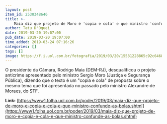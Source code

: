 ```yaml
---
layout: post
item_id: 2530348646
title: >-
    Maia diz que projeto de Moro é 'copia e cola' e que ministro 'confunde as bolas'
author: Tatu D'Oquei
date: 2019-03-20 19:07:00
pub_date: 2019-03-20 19:07:00
time_added: 2019-03-24 07:16:26
categories: []
tags: []
image: https://f.i.uol.com.br/fotografia/2019/03/20/15531228865c92c6468d2ba_1553122886_3x2_rt.jpg
---
```


O presidente da Câmara, Rodrigo Maia (DEM-RJ), desqualificou o projeto anticrime apresentado pelo ministro Sergio Moro (Justiça e Segurança Pública), dizendo que o texto é um "copia e cola" de proposta sobre o mesmo tema que foi apresentada no passado pelo ministro Alexandre de Moraes, do STF.

**Link:** [https://www1.folha.uol.com.br/poder/2019/03/maia-diz-que-projeto-de-moro-e-copia-e-cola-e-que-ministro-confunde-as-bolas.shtml](https://www1.folha.uol.com.br/poder/2019/03/maia-diz-que-projeto-de-moro-e-copia-e-cola-e-que-ministro-confunde-as-bolas.shtml)

